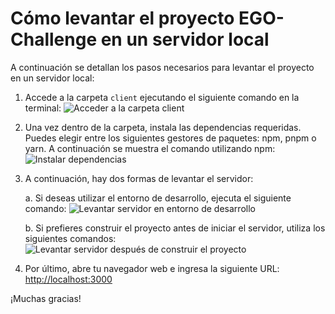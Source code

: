 # Cómo levantar el proyecto EGO-Challenge en un servidor local

A continuación se detallan los pasos necesarios para levantar el proyecto en un servidor local:

1. Accede a la carpeta `client` ejecutando el siguiente comando en la terminal:
   ![Acceder a la carpeta client](https://github-production-user-asset-6210df.s3.amazonaws.com/101152834/250334301-a569603c-31f5-420b-bf2a-ed9bb603f8f5.png)

2. Una vez dentro de la carpeta, instala las dependencias requeridas. Puedes elegir entre los siguientes gestores de paquetes: npm, pnpm o yarn. A continuación se muestra el comando utilizando npm:
   ![Instalar dependencias](https://github-production-user-asset-6210df.s3.amazonaws.com/101152834/250334418-28c83c43-5ef1-4d42-949d-d1da4119282c.png)

3. A continuación, hay dos formas de levantar el servidor:

   a. Si deseas utilizar el entorno de desarrollo, ejecuta el siguiente comando:
      ![Levantar servidor en entorno de desarrollo](https://github-production-user-asset-6210df.s3.amazonaws.com/101152834/250334460-3f2a1152-83b4-40d1-b4fb-cc799c568ac6.png)

   b. Si prefieres construir el proyecto antes de iniciar el servidor, utiliza los siguientes comandos:
      ![Levantar servidor después de construir el proyecto](https://github-production-user-asset-6210df.s3.amazonaws.com/101152834/250334475-1b485113-afe6-4b93-8fd2-c9e0e250a0c3.png)

4. Por último, abre tu navegador web e ingresa la siguiente URL: [http://localhost:3000](http://localhost:3000)

¡Muchas gracias!

